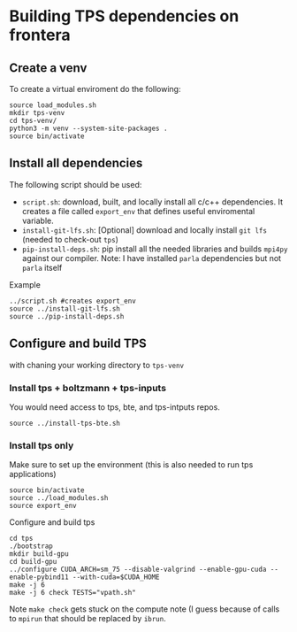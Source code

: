 # Building TPS dependencies on frontera

## Create a venv

To create a virtual enviroment do the following:
```
source load_modules.sh
mkdir tps-venv
cd tps-venv/
python3 -m venv --system-site-packages .
source bin/activate
```

## Install all dependencies

The following script should be used:
- `script.sh`: download, built, and locally install all c/c++ dependencies. It creates a file called `export_env` that defines useful enviromental variable.
- `install-git-lfs.sh`: [Optional] download and locally install `git lfs` (needed to check-out `tps`)
- `pip-install-deps.sh`: pip install all the needed libraries and builds `mpi4py` against our compiler. Note: I have installed `parla` dependencies but not `parla` itself 

Example
```
../script.sh #creates export_env
source ../install-git-lfs.sh
source ../pip-install-deps.sh
```

## Configure and build TPS

with chaning your working directory to `tps-venv`

### Install tps + boltzmann + tps-inputs

You would need access to tps, bte, and tps-intputs repos.

```
source ../install-tps-bte.sh
```

### Install tps only

Make sure to set up the environment (this is also needed to run tps applications)
```
source bin/activate
source ../load_modules.sh
source export_env
```

Configure and build tps
```
cd tps
./bootstrap
mkdir build-gpu
cd build-gpu
../configure CUDA_ARCH=sm_75 --disable-valgrind --enable-gpu-cuda --enable-pybind11 --with-cuda=$CUDA_HOME
make -j 6
make -j 6 check TESTS="vpath.sh"
```

Note `make check` gets stuck on the compute note (I guess because of calls to `mpirun` that should be replaced by `ibrun`.
